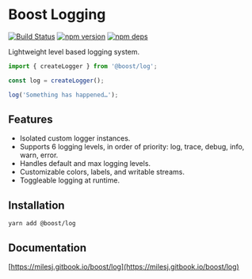 # Boost Logging

[![Build Status](https://travis-ci.org/milesj/boost.svg?branch=master)](https://travis-ci.org/milesj/boost)
[![npm version](https://badge.fury.io/js/%40boost%log.svg)](https://www.npmjs.com/package/@boost/log)
[![npm deps](https://david-dm.org/milesj/boost.svg?path=packages/log)](https://www.npmjs.com/package/@boost/log)

Lightweight level based logging system.

```ts
import { createLogger } from '@boost/log';

const log = createLogger();

log('Something has happened…');
```

## Features

- Isolated custom logger instances.
- Supports 6 logging levels, in order of priority: log, trace, debug, info, warn, error.
- Handles default and max logging levels.
- Customizable colors, labels, and writable streams.
- Toggleable logging at runtime.

## Installation

```
yarn add @boost/log
```

## Documentation

[https://milesj.gitbook.io/boost/log](https://milesj.gitbook.io/boost/log)
